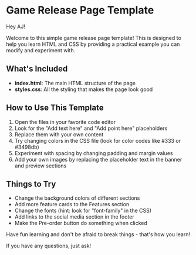 # Game Release Page Template

Hey AJ!

Welcome to this simple game release page template! This is designed to help you learn HTML and CSS by providing a practical example you can modify and experiment with.

## What's Included

- **index.html**: The main HTML structure of the page
- **styles.css**: All the styling that makes the page look good

## How to Use This Template

1. Open the files in your favorite code editor
2. Look for the "Add text here" and "Add point here" placeholders
3. Replace them with your own content
4. Try changing colors in the CSS file (look for color codes like #333 or #3498db)
5. Experiment with spacing by changing padding and margin values
6. Add your own images by replacing the placeholder text in the banner and preview sections

## Things to Try

- Change the background colors of different sections
- Add more feature cards to the Features section
- Change the fonts (hint: look for "font-family" in the CSS)
- Add links to the social media section in the footer
- Make the Pre-order button do something when clicked

Have fun learning and don't be afraid to break things - that's how you learn!

If you have any questions, just ask! 